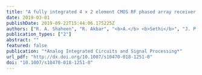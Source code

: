 ```yaml
---
title: "A fully integrated 4 × 2 element CMOS RF phased array receiver for 5G"
date: 2019-03-01
publishDate: 2019-09-22T15:44:06.175225Z
authors: ["R. A. Shaheen", "R. Akbar", "<b>A.</b> <b>Sethi</b>", "J. P. Aikio", "T. Rahkonen", "A. Pärssinen"]
publication_types: ["2"]
abstract: ""
featured: false
publication: "*Analog Integrated Circuits and Signal Processing*"
url_pdf: "http://dx.doi.org/10.1007/s10470-018-1251-0"
doi: "10.1007/s10470-018-1251-0"
---
```


